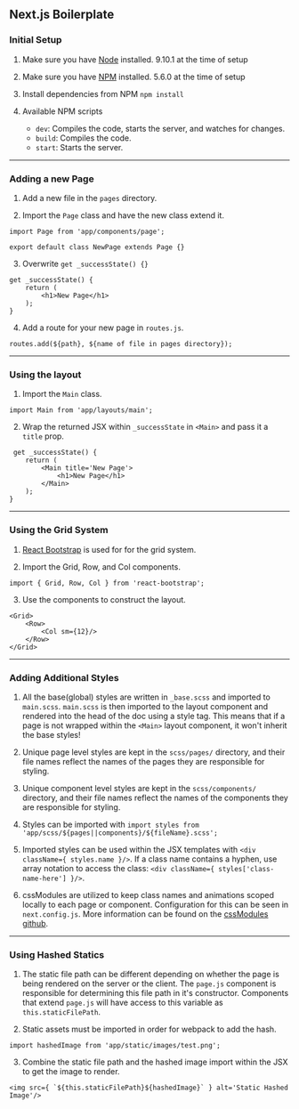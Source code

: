 ## Next.js Boilerplate

### Initial Setup
1. Make sure you have [Node](https://nodejs.org/en/) installed.
9.10.1 at the time of setup

2. Make sure you have [NPM](https://www.npmjs.com/) installed.
5.6.0 at the time of setup

3. Install dependencies from NPM
`npm install`

4. Available NPM scripts
    - `dev`: Compiles the code, starts the server, and watches for changes.
    - `build`: Compiles the code.
    - `start`: Starts the server.

---

### Adding a new Page
1. Add a new file in the `pages` directory.

2. Import the `Page` class and have the new class extend it.
```
import Page from 'app/components/page';
```
```
export default class NewPage extends Page {}
```

3. Overwrite `get _successState() {}`
```
get _successState() {
    return (
        <h1>New Page</h1>
    );
}
```

4. Add a route for your new page in `routes.js`.
```
routes.add(${path}, ${name of file in pages directory});
```

---

### Using the layout
1. Import the `Main` class.
```
import Main from 'app/layouts/main';
```

2. Wrap the returned JSX within `_successState` in `<Main>` and pass it a `title` prop.
```
 get _successState() {
    return (
        <Main title='New Page'>
            <h1>New Page</h1>
        </Main>
    );
}
```

---

### Using the Grid System
1. [React Bootstrap](https://react-bootstrap.github.io/) is used for for the grid system.

2. Import the Grid, Row, and Col components.
```
import { Grid, Row, Col } from 'react-bootstrap';
```
3. Use the components to construct the layout.
```
<Grid>
    <Row>
        <Col sm={12}/>
    </Row>
</Grid>
```

---

### Adding Additional Styles
1. All the base(global) styles are written in `_base.scss` and imported to `main.scss`.  `main.scss` is then imported to the layout component and rendered into the head of the doc using a style tag. This means that if a page is not wrapped within the `<Main>` layout component, it won't inherit the base styles!

2. Unique page level styles are kept in the `scss/pages/` directory, and their file names reflect the names of the pages they are responsible for styling.

3. Unique component level styles are kept in the `scss/components/` directory, and their file names reflect the names of the components they are responsible for styling.

4. Styles can be imported with `import styles from 'app/scss/${pages||components}/${fileName}.scss';`

5. Imported styles can be used within the JSX templates with `<div className={ styles.name }/>`. If a class name contains a hyphen, use array notation to access the class: `<div className={ styles['class-name-here'] }/>`.

6. cssModules are utilized to keep class names and animations scoped locally to each page or component. Configuration for this can be seen in `next.config.js`. More information can be found on the [cssModules github](https://github.com/css-modules/css-modules).

---

### Using Hashed Statics
1. The static file path can be different depending on whether the page is being rendered on the server or the client. The `page.js` component is responsible for determining this file path in it's constructor. Components that extend `page.js` will have access to this variable as `this.staticFilePath`.

2. Static assets must be imported in order for webpack to add the hash.
```
import hashedImage from 'app/static/images/test.png';
```

3. Combine the static file path and the hashed image import within the JSX to get the image to render.
```
<img src={ `${this.staticFilePath}${hashedImage}` } alt='Static Hashed Image'/>
```
